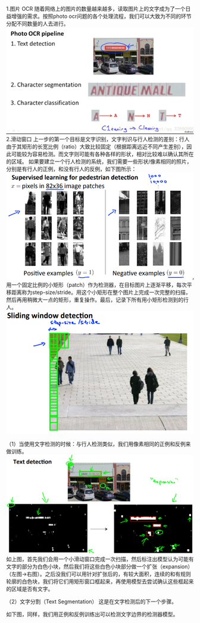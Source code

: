 1.图片 OCR
随着网络上的图片的数量越来越多，读取图片上的文字成为了一个日益增强的需求。按照photo ocr问题的各个处理流程，我们可以大致为不同的环节分配不同数量的人去进行。![](/机器学习/images/108.PNG)
2.滑动窗口
上一步的第一个目标是文字识别，文字判识与行人检测的差别：行人由于其矩形的长宽比例（ratio）大致比较固定（根据距离远近不同产生差别），因此可能较为容易检测。而文字则可能有各种各样的形状，相对比较难以确认其所在的区域。
如果要建立一个行人检测的系统，我们需要一些形状/像素相同的照片，分别是有行人的正例，和没有行人的反例，如下图所示：
![](/机器学习/images/109.PNG)
用一个固定比例的小矩形（patch）作为检测器，在目标图片上逐渐平移，每次平移距离称为step-size/stride。用这个小矩形在整个图片上完成一次完整的扫描，然后再用稍微大一点的矩形，重复操作。最后，记录下所有用小矩形检测到的行人。
![](/机器学习/images/110.PNG)

（1）当使用文字检测的时候：与行人检测类似，我们用像素相同的正例和反例来做训练。
![](/机器学习/images/111.PNG)
如上图，首先我们会用一个小滑动窗口完成一次扫描，然后标注出模型认为可能有文字的部分为白色小块，然后我们将这些白色小块部分做一个扩张（expansion）（左图->右图）。之后没我们可以用针对扩张后的，有较大面积，连续的和有规则轮廓的白色块，我们将它们用矩形窗口框起来，再使用模型去尝试确认这些框起来的区域是否有文字。

（2）文字分割（Text Segmentation）
这是在文字检测后的下一个步骤。

如下图，同样，我们用正例和反例训练出可以检测文字边界的检测器模型。